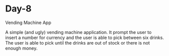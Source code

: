 # Day-8
Vending Machine App

A simple (and ugly) vending machine application. It prompt the user to insert a number for currency and the user is able to pick
between six drinks. The user is able to pick until the drinks are out of stock or there is not enough money.

